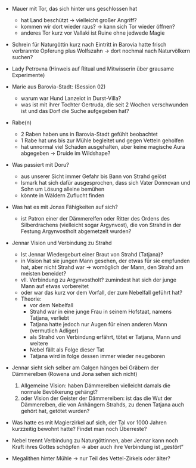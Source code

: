 
- Mauer mit Tor, das sich hinter uns geschlossen hat  
  - hat Land beschützt → vielleicht großer Angriff?  
  - kommen wir dort wieder raus? → kann sich Tor wieder öffnen?  
  - anderes Tor kurz vor Vallaki ist Ruine ohne jedwede Magie  

- Schrein für Naturgöttin kurz nach Eintritt in Barovia hatte frisch verbrannte Opferung plus Wolfszahn → dort nochmal nach Naturvölkern suchen?  

- Lady Petrovna (Hinweis auf Ritual und Mitwisserin über grausame Experimente)  

- Marie aus Barovia-Stadt: (Session 02)  
  - warum war Hund Lanzelot in Durst-Villa?  
  - was ist mit ihrer Tochter Gertruda, die seit 2 Wochen verschwunden ist und das Dorf die Suche aufgegeben hat?  

- Rabe(n)  
  - 2 Raben haben uns in Barovia-Stadt gefühlt beobachtet  
  - 1 Rabe hat uns bis zur Mühle begleitet und gegen Vetteln geholfen  
  - hat unnormal viel Schaden ausgehalten, aber keine magische Aura abgegeben → Druide im Wildshape?  

- Was passiert mit Doru?  
  - aus unserer Sicht immer Gefahr bis Bann von Strahd gelöst  
  - Ismark hat sich dafür ausgesprochen, dass sich Vater Donnovan und Sohn um Lösung alleine bemühen  
  - könnte in Wäldern Zuflucht finden  

- Was hat es mit Jonas Fähigkeiten auf sich?  
  - ist Patron einer der Dämmerelfen oder Ritter des Ordens des Silberdrachens (vielleicht sogar Argynvost), die von Strahd in der Festung Argynvostholt abgemetzelt wurden?  

- Jennar Vision und Verbindung zu Strahd  
  - Ist Jennar Wiedergeburt einer Braut von Strahd (Tatjana)?  
  - in Vision hat sie jungen Mann gesehen, der etwas für sie empfunden hat, aber nicht Strahd war → womöglich der Mann, den Strahd am meisten beneidet?  
  - vll. Verbindung zu Argynvostholt? zumindest hat sich der junge Mann auf etwas vorbereitet  
  - oder war das kurz vor dem Vorfall, der zum Nebelfall geführt hat?  
  - Theorie:  
    - vor dem Nebelfall  
    - Strahd war in eine junge Frau in seinem Hofstaat, namens Tatjana, verliebt  
    - Tatjana hatte jedoch nur Augen für einen anderen Mann (vermutlich Adliger)  
    - als Strahd von Verbindung erfährt, tötet er Tatjana, Mann und weitere  
    - Nebel fällt als Folge dieser Tat  
    - Tatjana wird in folge dessen immer wieder neugeboren  

- Jennar sieht sich selber am Galgen hängen bei Gräbern der Dämmerelben (Rowena und Jona sehen sich nicht)  
  1. Allgemeine Vision: haben Dämmerelben vielleicht damals die normale Bevölkerung gehängt?  
  2. oder Vision der Geister der Dämmerelben: ist das die Wut der Dämmerelben, die von Anhängern Strahds, zu denen Tatjana auch gehört hat, getötet wurden?  

- Was hatte es mit Magierzirkel auf sich, der Tal vor 1000 Jahren kurzzeitig bewohnt hatte? Findet man noch Überreste?  

- Nebel trennt Verbindung zu Naturgöttinnen, aber Jennar kann noch Kraft ihres Gottes schöpfen → aber auch ihre Verbindung ist „gestört“  

- Megalithen hinter Mühle → nur Teil des Vettel-Zirkels oder älter?  

